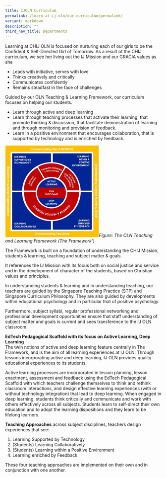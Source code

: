 ```yaml
---
title: IJOLN Curriculum
permalink: /learn-at-ij-oln/our-curriculum/permalink/
variant: markdown
description: ""
third_nav_title: Departments
---
```

Learning at CHIJ OLN is focused on nurturing each of our girls to be the Confident &amp; Self-Directed Girl of Tomorrow.  As a result of the CHIJ curriculum, we see her living out the IJ Mission and our GRACIA values as she
* Leads with initiative, serves with love
* Thinks creatively and critically
* Communicates confidently
* Remains steadfast in the face of challenges

Guided by our OLN Teaching &amp; Learning Framework, our curriculum focuses on helping our students.
* Learn through active and deep learning
* Learn through teaching processes that activate their learning, that promote thinking &amp; discussion, that facilitate demonstration of learning and through monitoring and provision of feedback.
* Learn in a positive environment that encourages collaboration, that is supported by technology and is enriched by feedback.

<p><img style="width: 60%;" src="/images/tl.png"><i>Figure: The OLN Teaching and Learning Framework (The Framework’)</i></p>

The Framework is built on a foundation of understanding the CHIJ Mission, students &amp; learning, teaching and subject matter &amp; goals.

It references the IJ Mission with its focus both on social justice and service and in the development of character of the students, based on Christian values and principles.

In understanding students &amp; learning and in understanding teaching, our teachers are guided by the Singapore Teaching Practice (STP) and Singapore Curriculum Philosophy. They are also guided by developments within educational psychology and in particular that of positive psychology.

Furthermore, subject syllabi, regular professional networking and professional development opportunities ensure that staff understanding of subject matter and goals is current and sees transference to the IJ OLN classroom.

**EdTech Pedagogical Scaffold with its focus on Active Learning, Deep Learning**<br>
The twin notions of active and deep learning feature centrally in The Framework, and is the aim of all learning experiences at IJ OLN. Through lessons incorporating active and deep learning, IJ OLN provides quality educational experiences to its students.

Active learning processes are incorporated in lesson planning, lesson enactment, assessment and feedback using the EdTech Pedagogical Scaffold with which teachers challenge themselves to think and rethink classroom interactions, and design effective learning experiences (with or without technology integration) that lead to deep learning.
When engaged in deep learning, students think critically and communicate and work with others effectively across all subjects. Students learn to self-direct their own education and to adopt the learning dispositions  and they learn to be lifelong learners.


**Teaching Approaches** across subject disciplines, teachers design experiences that see:
1.  Learning Supported by Technology
2.  (Students) Learning Collaboratively
3.  (Students) Learning within a Positive Environment
4.  Learning enriched by Feedback

These four teaching approaches are implemented on their own and in conjunction with one another.